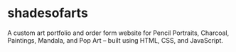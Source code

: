 # shadesofarts
A custom art portfolio and order form website for Pencil Portraits, Charcoal, Paintings, Mandala, and Pop Art – built using HTML, CSS, and JavaScript.
